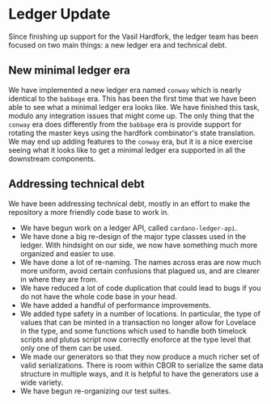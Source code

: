 # Ledger Update

Since finishing up support for the Vasil Hardfork, the ledger team has been
focused on two main things: a new ledger era and technical debt.

## New minimal ledger era

We have implemented a new ledger era named `conway` which is nearly identical
to the `babbage` era. This has been the first time that we have been able to see
what a minimal ledger era looks like. We have finished this task, modulo any
integration issues that might come up. The only thing that the `conway` era
does differently from the `babbage` era is provide support for rotating
the master keys using the hardfork combinator's state translation.
We may end up adding features to the `conway` era, but it is a nice exercise
seeing what it looks like to get a minimal ledger era supported in all the
downstream components.

## Addressing technical debt

We have been addressing technical debt, mostly in an effort to make the
repository a more friendly code base to work in.

- We have begun work on a ledger API, called `cardano-ledger-api`.
- We have done a big re-design of the major type classes used in the ledger.
  With hindsight on our side, we now have something much more organized and
  easier to use.
- We have done a lot of re-naming. The names across eras are now much more
  uniform, avoid certain confusions that plagued us, and are clearer in where
  they are from.
- We have reduced a lot of code duplication that could lead to bugs if you
  do not have the whole code base in your head.
- We have added a handful of performance improvements.
- We added type safety in a number of locations. In particular, the type of
  values that can be minted in a transaction no longer allow for Lovelace
  in the type, and some functions which used to handle both timelock scripts
  and plutus script now correctly enoforce at the type level that only one of
  them can be used.
- We made our generators so that they now produce a much richer set of
  valid serializations. There is room within CBOR to serialize the same
  data structure in multiple ways, and it is helpful to have the generators
  use a wide variety.
- We have begun re-organizing our test suites.
